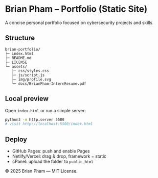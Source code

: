 # Brian Pham – Portfolio (Static Site)

A concise personal portfolio focused on cybersecurity projects and skills.

## Structure
```
brian-portfolio/
├─ index.html
├─ README.md
├─ LICENSE
└─ assets/
   ├─ css/styles.css
   ├─ js/script.js
   ├─ img/profile.svg
   └─ docs/BrianPham-InternResume.pdf
```

## Local preview
Open `index.html` or run a simple server:
```bash
python3 -m http.server 5500
# visit http://localhost:5500/index.html
```

## Deploy
- GitHub Pages: push and enable Pages
- Netlify/Vercel: drag & drop, framework = static
- cPanel: upload the folder to `public_html`

© 2025 Brian Pham — MIT License.
